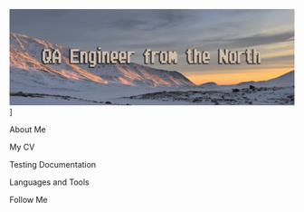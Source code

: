 ![Header](https://github.com/ArliSteel/arlisteel/blob/main/assets/36S9YUODTNk%20копия.png)]

About Me

My CV

Testing Documentation

Languages and Tools

Follow Me